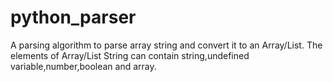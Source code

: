 # python_parser
A parsing algorithm to parse array string and convert it to an Array/List. The elements of Array/List String can contain string,undefined variable,number,boolean and array.

